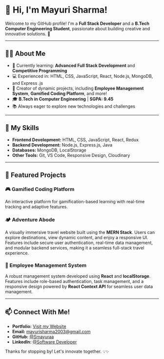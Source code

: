 # 👋 Hi, I'm Mayuri Sharma!

Welcome to my GitHub profile! I'm a **Full Stack Developer** and a **B.Tech Computer Engineering Student**, passionate about building creative and innovative solutions. 🚀

---

## 👩‍💻 About Me
- 🌱 Currently learning: **Advanced Full Stack Development** and **Competitive Programming**
- 💻 Experienced in: HTML, CSS, JavaScript, React, Node.js, MongoDB, and Express .js
- 🎨 Creator of dynamic projects, including **Employee Management System**, **Gamified Coding Platform**, and more!
- 🎓 **B.Tech in Computer Engineering** | **SGPA: 9.45**
- 📚 Always eager to explore new technologies and challenges

---

## 🔧 My Skills
- **Frontend Development:** HTML, CSS, JavaScript, React, Redux
- **Backend Development:** Node.js, Express.js, Java
- **Databases:** MongoDB, LocalStorage
- **Other Tools:** Git, VS Code, Responsive Design, Cloudinary
---

## 🌟 Featured Projects

### 🎮 Gamified Coding Platform  
An interactive platform for gamification-based learning with real-time tracking and adaptive features.

###  🏕️ Adventure Abode
A visually immersive travel website built using the **MERN Stack**. Users can explore destinations, view dynamic content, and enjoy a responsive UI. Features include secure user authentication, real-time data management, and modular backend services, making it a seamless full-stack travel experience.

### 💼 Employee Management System  
A robust management system developed using **React** and **localStorage**. Features include role-based authentication, task management, and a responsive design powered by **React Context API** for seamless user data management.

---

## 📫 Connect With Me!
- **Portfolio:** [Visit my Website](https://portfolio-mern-stack-iakh.vercel.app/)  
- **Email:** mayurisharma2003@gmail.com  
- **GitHub:** [@Smayuraa](https://github.com/Smayuraa)
- **Linkedln:** [@Software Developer](https://www.linkedin.com/in/sharma-mayuri)
  

Thanks for stopping by! Let's innovate together. 💡✨
